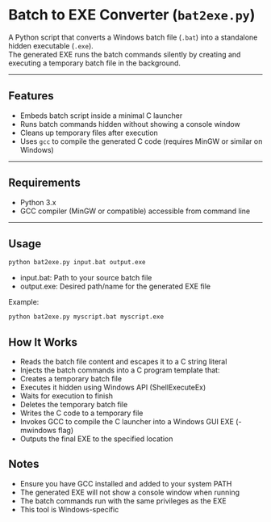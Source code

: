 # Batch to EXE Converter (`bat2exe.py`)

A Python script that converts a Windows batch file (`.bat`) into a standalone hidden executable (`.exe`).  
The generated EXE runs the batch commands silently by creating and executing a temporary batch file in the background.

---

## Features

- Embeds batch script inside a minimal C launcher  
- Runs batch commands hidden without showing a console window  
- Cleans up temporary files after execution  
- Uses `gcc` to compile the generated C code (requires MinGW or similar on Windows)  

---

## Requirements

- Python 3.x  
- GCC compiler (MinGW or compatible) accessible from command line  

---

## Usage

```bash
python bat2exe.py input.bat output.exe
```
- input.bat: Path to your source batch file
- output.exe: Desired path/name for the generated EXE file

Example:
```bash
python bat2exe.py myscript.bat myscript.exe
```

## How It Works

- Reads the batch file content and escapes it to a C string literal
- Injects the batch commands into a C program template that:
- Creates a temporary batch file
- Executes it hidden using Windows API (ShellExecuteEx)
- Waits for execution to finish
- Deletes the temporary batch file
- Writes the C code to a temporary file
- Invokes GCC to compile the C launcher into a Windows GUI EXE (-mwindows flag)
- Outputs the final EXE to the specified location

## Notes

- Ensure you have GCC installed and added to your system PATH
- The generated EXE will not show a console window when running
- The batch commands run with the same privileges as the EXE
- This tool is Windows-specific
